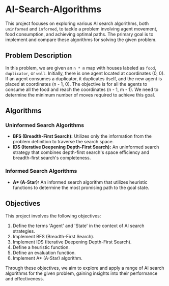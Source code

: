 # AI-Search-Algorithms

This project focuses on exploring various AI search algorithms, both `uninformed` and `informed`, to tackle a problem involving agent movement, food consumption, and achieving optimal paths. The primary goal is to implement and compare these algorithms for solving the given problem.

## Problem Description
In this problem, we are given an `n * m` map with houses labeled as `food`, `duplicator`, or `wall`. Initially, there is one agent located at coordinates (0, 0). If an agent consumes a duplicator, it duplicates itself, and the new agent is placed at coordinates (n - 1, 0). The objective is for all the agents to consume all the food and reach the coordinates (n - 1, m - 1). We need to determine the minimum number of moves required to achieve this goal.

## Algorithms

### Uninformed Search Algorithms
- **BFS (Breadth-First Search):** Utilizes only the information from the problem definition to traverse the search space.
- **IDS (Iterative Deepening Depth-First Search):** An uninformed search strategy that combines depth-first search's space efficiency and breadth-first search's completeness.

### Informed Search Algorithms
- **A\* (A-Star):** An informed search algorithm that utilizes heuristic functions to determine the most promising path to the goal state.

## Objectives

This project involves the following objectives:
1. Define the terms 'Agent' and 'State' in the context of AI search strategies.
2. Implement BFS (Breadth-First Search).
3. Implement IDS (Iterative Deepening Depth-First Search).
4. Define a heuristic function.
5. Define an evaluation function.
6. Implement A\* (A-Star) algorithm.

Through these objectives, we aim to explore and apply a range of AI search algorithms for the given problem, gaining insights into their performance and effectiveness.
